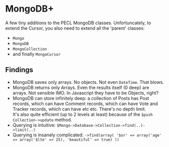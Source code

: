 
# MongoDB+

A few tiny additions to the PECL MongoDB classes. Unfortuncately, to
extend the Cursor, you also need to extend all the 'parent' classes:

* `Mongo`
* `MongoDB`
* `MongoCollection`
* and finally `MongoCursor`

## Findings ##

* MongoDB saves only arrays. No objects. Not even `DateTime`. That blows.
* MongoDB returns only Arrays. Even the results itself (0 deep) are
  arrays. Not sensible IMO. In Javascript they have to be Objects, right?
* MongoDB can store infinitely deep: a collection of Posts has Post
  records, which can have Comment records, which can have Vote and
  Tracker records, which can have etc etc. There's no depth limit.  
  It's also quite efficient (up to 2 levels at least) because of the
  `$push` `Collection->update` method.
* Querying is intuitive:
  `$Mongo->Database->Collection->find(..)->limit(..)`
* Querying is insanely complicated:
  `->find(array( '$or' => array('age' => array('$lte' => 25), 'beautiful' => true) ))`
